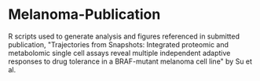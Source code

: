 # Melanoma-Publication
R scripts used to generate analysis and figures referenced in submitted publication, "Trajectories from Snapshots: Integrated proteomic and metabolomic single cell assays reveal multiple independent adaptive responses to drug tolerance in a BRAF-mutant melanoma cell line" by Su et al.
